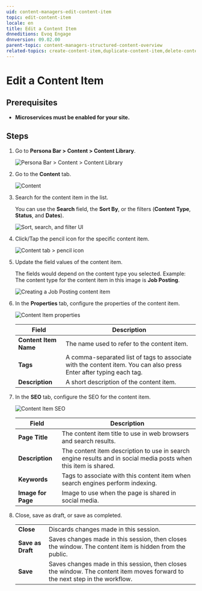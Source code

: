 ```yaml
---
uid: content-managers-edit-content-item
topic: edit-content-item
locale: en
title: Edit a Content Item
dnneditions: Evoq Engage
dnnversion: 09.02.00
parent-topic: content-managers-structured-content-overview
related-topics: create-content-item,duplicate-content-item,delete-content-item,share-in-social-media,get-embed-code
---
```


# Edit a Content Item

## Prerequisites

*   **Microservices must be enabled for your site.**

## Steps

1.  Go to **Persona Bar \> Content \> Content Library**.
    
    ![Persona Bar > Content > Content Library](/images/scr-pbar-cmg-Content-E91.png)
    
    
2.  Go to the **Content** tab.
    
    ![Content](/images/scr-pbtabs-all-Content-ContentLibrary-Content-E91.png)
    
3.  Search for the content item in the list.
    
    You can use the **Search** field, the **Sort By**, or the filters (**Content Type**, **Status**, and **Dates**).
    
      
    
    ![Sort, search, and filter UI](/images/scr-ContentItems-searchsortfilter-E91.gif)
    
      
    
4.  Click/Tap the pencil icon for the specific content item.
    
      
    
    ![Content tab > pencil icon](/images/scr-ContentItems-item-pencil-icon-E91.png)
    
      
    
5.  Update the field values of the content item.
    
    The fields would depend on the content type you selected. Example: The content type for the content item in this image is **Job Posting**.  
    
    ![Creating a Job Posting content item](/images/scr-ContentItems-JobDescription-E91.png)
    
      
    
6.  In the **Properties** tab, configure the properties of the content item.
    
      
    
    ![Content Item properties](/images/scr-ContentItems-properties-E91.png)
    
      
    
    |**Field**|**Description**|
    |---|---|
    |**Content Item Name**|The name used to refer to the content item.|
    |**Tags**|A comma-separated list of tags to associate with the content item. You can also press Enter after typing each tag.|
    |**Description**|A short description of the content item.|
    
7.  In the **SEO** tab, configure the SEO for the content item.
    
      
    
    ![Content Item SEO](/images/scr-ContentItems-SEO-E91.png)
    
      
    
    |**Field**|**Description**|
    |---|---|
    |**Page Title**|The content item title to use in web browsers and search results.|
    |**Description**|The content item description to use in search engine results and in social media posts when this item is shared.|
    |**Keywords**|Tags to associate with this content item when search engines perform indexing.|
    |**Image for Page**|Image to use when the page is shared in social media.|
    
8.  Close, save as draft, or save as completed.
    
    |  |  |
    |---|---|
    |**Close**|Discards changes made in this session.|
    |**Save as Draft**|Saves changes made in this session, then closes the window. The content item is hidden from the public.|
    |**Save**|Saves changes made in this session, then closes the window. The content item moves forward to the next step in the workflow.|